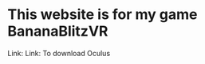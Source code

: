 <h1>This website is for my game BananaBlitzVR</h1>
<p1>Link:</p1>
<p2>Link: To download Oculus</p2>

